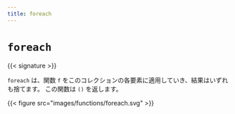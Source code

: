 ```yaml
---
title: foreach
---
```


# `foreach`

{{< signature >}}

`foreach` は、関数 `f` をこのコレクションの各要素に適用していき、結果はいずれも捨てます。
この関数は `()` を返します。

{{< figure src="images/functions/foreach.svg" >}}
